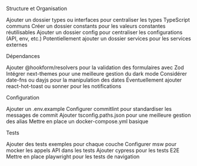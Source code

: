 Structure et Organisation

Ajouter un dossier types ou interfaces pour centraliser les types TypeScript communs
Créer un dossier constants pour les valeurs constantes réutilisables
Ajouter un dossier config pour centraliser les configurations (API, env, etc.)
Potentiellement ajouter un dossier services pour les services externes

Dépendances

Ajouter @hookform/resolvers pour la validation des formulaires avec Zod
Intégrer next-themes pour une meilleure gestion du dark mode
Considérer date-fns ou dayjs pour la manipulation des dates
Éventuellement ajouter react-hot-toast ou sonner pour les notifications

Configuration

Ajouter un .env.example
Configurer commitlint pour standardiser les messages de commit
Ajouter tsconfig.paths.json pour une meilleure gestion des alias
Mettre en place un docker-compose.yml basique

Tests

Ajouter des tests exemples pour chaque couche
Configurer msw pour mocker les appels API dans les tests
Ajouter cypress pour les tests E2E
Mettre en place playwright pour les tests de navigation
